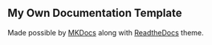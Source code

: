 ## My Own Documentation Template

Made possible by [MKDocs](https://www.mkdocs.org/) along with [ReadtheDocs](https://mkdocs.readthedocs.io/en/stable/) theme.
